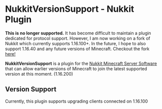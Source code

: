 # NukkitVersionSupport - Nukkit Plugin

**This is no longer supported.** It has become difficult to maintain a plugin dedicated for protocol support. However, I am now working on a fork of Nukkit which currently supports 1.16.100+. In the future, I hope to also support 1.16.40 and any future versions of Minecraft. Checkout the fork [here!](https://github.com/Mooncraft-Games/MadNukkit)

**NukkitVersionSupport** is a plugin for the [Nukkit Minecraft Server Software](https://github.com/CloudburstMC/Nukkit) that can allow earlier versions of Minecraft to join the latest supported version at this moment. (1.16.200)

## Version Support

Currently, this plugin supports upgrading clients connected on 1.16.100

<!-- TODO: Add a tutorial on how to add version support for future versions -->
